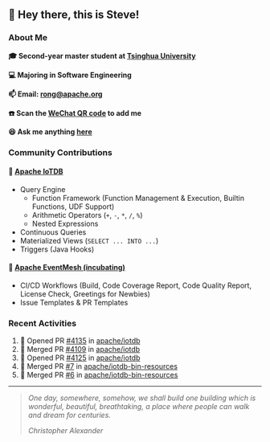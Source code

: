 ## 👋 Hey there, this is Steve!

### About Me

**🎓 Second-year master student at [Tsinghua University](https://www.tsinghua.edu.cn/)**

**💻 Majoring in Software Engineering**

**📫 Email: rong@apache.org**

**☎️ Scan the [WeChat QR code](https://github.com/SteveYurongSu/SteveYurongSu/issues/1) to add me**

**😆 Ask me anything <a href="https://github.com/SteveYurongSu/SteveYurongSu/issues">here</a>**

### Community Contributions

#### 🚀 [Apache IoTDB](https://github.com/apache/iotdb/pulls?q=is%3Apr+author%3ASteveYurongSu)

- Query Engine
  - Function Framework (Function Management & Execution, Builtin Functions, UDF Support)
  - Arithmetic Operators (`+`, `-`, `*`, `/`, `%`)
  - Nested Expressions
- Continuous Queries
- Materialized Views (`SELECT ... INTO ...`)
- Triggers (Java Hooks)

#### 🚀 [Apache EventMesh (incubating)](https://github.com/apache/incubator-eventmesh/pulls?q=is%3Apr+author%3ASteveYurongSu)

- CI/CD Workflows (Build, Code Coverage Report, Code Quality Report, License Check, Greetings for Newbies)
- Issue Templates & PR Templates 

### Recent Activities
<!--START_SECTION:activity-->

1. 💪 Opened PR [#4135](https://github.com/apache/iotdb/pull/4135) in [apache/iotdb](https://github.com/apache/iotdb)
2. 🎉 Merged PR [#4109](https://github.com/apache/iotdb/pull/4109) in [apache/iotdb](https://github.com/apache/iotdb)
3. 💪 Opened PR [#4125](https://github.com/apache/iotdb/pull/4125) in [apache/iotdb](https://github.com/apache/iotdb)
4. 🎉 Merged PR [#7](https://github.com/apache/iotdb-bin-resources/pull/7) in [apache/iotdb-bin-resources](https://github.com/apache/iotdb-bin-resources)
5. 🎉 Merged PR [#6](https://github.com/apache/iotdb-bin-resources/pull/6) in [apache/iotdb-bin-resources](https://github.com/apache/iotdb-bin-resources)
<!--END_SECTION:activity-->

---

> *One day, somewhere, somehow, we shall build one building which is wonderful, beautiful, breathtaking, a place where people can walk and dream for centuries.*
>
> *Christopher Alexander*
